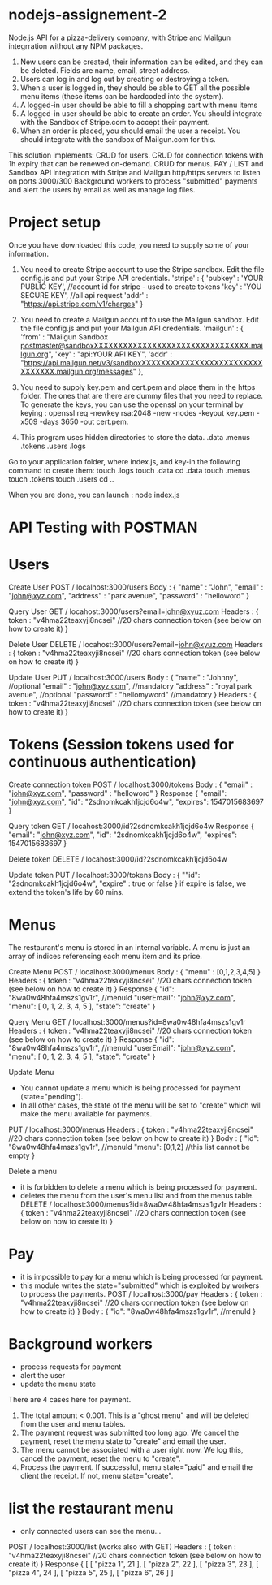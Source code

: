 # nodejs-assignement-2
Node.js API for a pizza-delivery company, with Stripe and Mailgun integrration without any NPM packages.

1. New users can be created, their information can be edited, and they can be deleted. Fields are name, email, street address.
2. Users can log in and log out by creating or destroying a token.
3. When a user is logged in, they should be able to GET all the possible menu items (these items can be hardcoded into the system). 
4. A logged-in user should be able to fill a shopping cart with menu items
5. A logged-in user should be able to create an order. You should integrate with the Sandbox of Stripe.com to accept their payment. 
6. When an order is placed, you should email the user a receipt. You should integrate with the sandbox of Mailgun.com for this. 

This solution implements:
CRUD for users.
CRUD for connection tokens with 1h expiry that can be renewed on-demand.
CRUD for menus.
PAY / LIST and Sandbox API integration with Stripe and Mailgun
http/https servers to listen on ports 3000/300
Background workers to process "submitted" payments and alert the users by email as well as manage log files.

# Project setup

Once you have downloaded this code, you need to supply some of your information.

1. You need to create Stripe account to use the Stripe sandbox. Edit the file config.js and put your Stripe API credentials.
'stripe' : {
      'pubkey' : 'YOUR PUBLIC KEY',  //account id for stripe - used to create tokens 
      'key'    : 'YOU SECURE KEY',   //all api request
      'addr'   : "https://api.stripe.com/v1/charges"
}

2. You need to create a Mailgun account to use the Mailgun sandbox. Edit the file config.js and put your Mailgun API credentials.
'mailgun' : {
      'from' : "Mailgun Sandbox <postmaster@sandboxXXXXXXXXXXXXXXXXXXXXXXXXXXXXXXXX.mailgun.org>",
      'key'  : "api:YOUR API KEY",
      'addr' : "https://api.mailgun.net/v3/sandboxXXXXXXXXXXXXXXXXXXXXXXXXXXXXXXXX.mailgun.org/messages"
},

3. You need to supply key.pem and cert.pem and place them in the https folder. The ones that are there are dummy files that you need to replace. To generate the keys, you can use the openssl on your terminal by keying : openssl req -newkey rsa:2048 -new -nodes -keyout key.pem -x509 -days 3650 -out cert.pem. 

5. This program uses hidden directories to store the data.
.data
  .menus
  .tokens
  .users
.logs

Go to your application folder, where index.js, and key-in the following command to create them:
touch .logs
touch .data
cd .data
touch .menus
touch .tokens
touch .users
cd ..

When you are done, you can launch : node index.js

# API Testing with POSTMAN

# Users

Create User
POST / localhost:3000/users
Body : {
	"name"	: "John",
	"email"  : "john@xyz.com",
	"address" : "park avenue",
	"password"  : "helloword"
}

Query User
GET / locahost:3000/users?email=john@xyuz.com
Headers : {
  token : "v4hma22teaxyji8ncsei" //20 chars connection token (see below on how to create it)
}

Delete User
DELETE / locahost:3000/users?email=john@xyuz.com
Headers : {
  token : "v4hma22teaxyji8ncsei" //20 chars connection token (see below on how to create it)
}

Update User
PUT / localhost:3000/users
Body : {
	"name"	: "Johnny",              //optional
	"email"  : "john@xyz.com",       //mandatory
	"address" : "royal park avenue", //optional 
	"password"  : "hellomyword"      //mandatory
}
Headers : {
  token : "v4hma22teaxyji8ncsei" //20 chars connection token (see below on how to create it)
}

# Tokens (Session tokens used for continuous authentication)

Create connection token
POST / localhost:3000/tokens
Body : {
	"email"  : "john@xyz.com",
	"password"  : "helloword"
}
Response
{
    "email": "john@xyz.com",
    "id": "2sdnomkcakh1jcjd6o4w",
    "expires": 1547015683697
}

Query token
GET / locahost:3000/id?2sdnomkcakh1jcjd6o4w
Response
{
    "email": "john@xyz.com",
    "id": "2sdnomkcakh1jcjd6o4w",
    "expires": 1547015683697
}


Delete token
DELETE / locahost:3000/id?2sdnomkcakh1jcjd6o4w

Update token
PUT / localhost:3000/tokens
Body : {
	""id": "2sdnomkcakh1jcjd6o4w",
	"expire" : true or false
}
if expire is false, we extend the token's life by 60 mins.

# Menus
The restaurant's menu is stored in an internal variable. A menu is just an array of indices referencing each menu item and its price.

Create Menu
POST / localhost:3000/menus
Body : {
	"menu"  : [0,1,2,3,4,5] 
}
Headers : {
  token : "v4hma22teaxyji8ncsei" //20 chars connection token (see below on how to create it)
}
Response {
    "id": "8wa0w48hfa4mszs1gv1r", //menuId
    "userEmail": "john@xyz.com",
    "menu": [
        0,
        1,
        2,
        3,
        4,
        5
    ],
    "state": "create"
}

Query Menu
GET / localhost:3000/menus?id=8wa0w48hfa4mszs1gv1r
Headers : {
  token : "v4hma22teaxyji8ncsei" //20 chars connection token (see below on how to create it)
}
Response {
    "id": "8wa0w48hfa4mszs1gv1r", //menuId
    "userEmail": "john@xyz.com",
    "menu": [
        0,
        1,
        2,
        3,
        4,
        5
    ],
    "state": "create"
}

Update Menu
- You cannot update a menu which is being processed for payment (state="pending"). 
- In all other cases, the state of the menu will be set to "create" which will make the menu available for payments.

PUT / localhost:3000/menus
Headers : {
  token : "v4hma22teaxyji8ncsei" //20 chars connection token (see below on how to create it)
}
Body : {
  "id": "8wa0w48hfa4mszs1gv1r", //menuId
   "menu": [0,1,2]              //this list cannot be empty
}

Delete a menu
- it is forbidden to delete a menu which is being processed for payment.
- deletes the menu from the user's menu list and from the menus table.
DELETE / localhost:3000/menus?id=8wa0w48hfa4mszs1gv1r
Headers : {
  token : "v4hma22teaxyji8ncsei" //20 chars connection token (see below on how to create it)
}

# Pay
- it is impossible to pay for a menu which is being processed for payment.
- this module writes the state="submitted" which is exploited by workers to process the payments.
POST / localhost:3000/pay
Headers : {
  token : "v4hma22teaxyji8ncsei" //20 chars connection token (see below on how to create it)
}
Body : {
  "id": "8wa0w48hfa4mszs1gv1r", //menuId
}

# Background workers
- process requests for payment
- alert the user
- update the menu state

There are 4 cases here for payment.
1. The total amount < 0.001. This is a "ghost menu" and will be deleted from the user and menu tables. 
2. The payment request was submitted too long ago. We cancel the payment, reset the menu state to "create" and email the user.
3. The menu cannot be associated with a user right now. We log this, cancel the payment, reset the menu to "create".
4. Process the payment. If successful, menu state="paid" and email the client the receipt. If not, menu state="create".

# list the restaurant menu
- only connected users can see the menu...

POST / localhost:3000/list (works also with GET)
Headers : {
  token : "v4hma22teaxyji8ncsei" //20 chars connection token (see below on how to create it)
}
Response {
[
    [
        "pizza 1",
        21
    ],
    [
        "pizza 2",
        22
    ],
    [
        "pizza 3",
        23
    ],
    [
        "pizza 4",
        24
    ],
    [
        "pizza 5",
        25
    ],
    [
        "pizza 6",
        26
    ]
]
